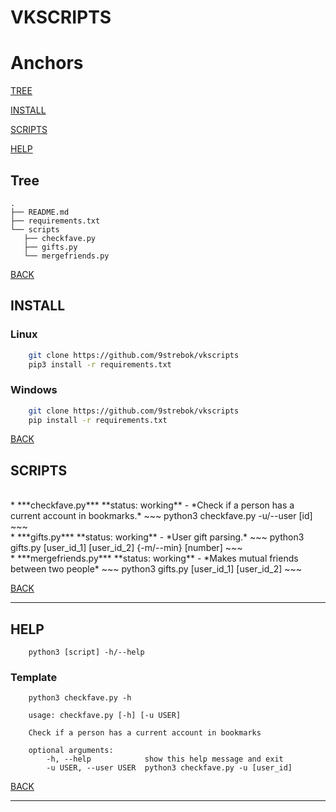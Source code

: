 # VKSCRIPTS

# Anchors
[TREE](#Tree)

[INSTALL](#INSTALL)

[SCRIPTS](#Scripts)

[HELP](#Help)

## Tree
~~~
.
├── README.md
├── requirements.txt
└── scripts
   ├── checkfave.py
   ├── gifts.py
   └── mergefriends.py
~~~
[BACK](#Anchors)

## INSTALL

### Linux
~~~bash
    git clone https://github.com/9strebok/vkscripts
    pip3 install -r requirements.txt
~~~

### Windows
~~~bash
    git clone https://github.com/9strebok/vkscripts
    pip install -r requirements.txt
~~~

[BACK](#Anchors)

## SCRIPTS

<br>
* ***checkfave.py*** **status: working** - *Check if a person has a current account in bookmarks.*
~~~
    python3 checkfave.py -u/--user [id]
~~~

<br>
* ***gifts.py*** **status: working** - *User gift parsing.*
~~~
    python3 gifts.py [user_id_1] [user_id_2] {-m/--min} [number]
~~~

<br>
* ***mergefriends.py*** **status: working** - *Makes mutual friends between two people*
~~~
    python3 gifts.py [user_id_1] [user_id_2]
~~~

[BACK](#Anchors)

---

## HELP

~~~
    python3 [script] -h/--help
~~~

### Template

~~~
    python3 checkfave.py -h
~~~

~~~
    usage: checkfave.py [-h] [-u USER]

    Check if a person has a current account in bookmarks

    optional arguments:
        -h, --help            show this help message and exit
        -u USER, --user USER  python3 checkfave.py -u [user_id]
~~~

[BACK](#Anchors)

---
